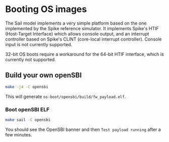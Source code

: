 # Booting OS images

The Sail model implements a very simple platform based on the one implemented by the Spike reference simulator. It implements Spike's HTIF (Host-Target Interface) which allows console output, and an interrupt controller based on Spike's CLINT (core-local interrupt controller). Console input is not currently supported.

32-bit OS boots require a workaround for the 64-bit HTIF interface, which is currently not supported.

## Build your own openSBI

```bash
make -j4 -C opensbi
```

This will generate `os-boot/opensbi/build/fw_payload.elf`.

### Boot openSBI ELF

```bash
make sail -C opensbi
```

You should see the OpenSBI banner and then `Test payload running` after a few minutes.
